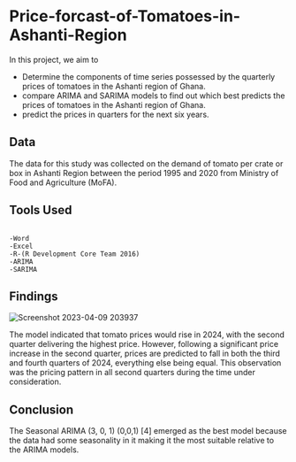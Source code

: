# Price-forcast-of-Tomatoes-in-Ashanti-Region
In this project, we aim to 
- Determine the components of time series possessed by the quarterly prices of tomatoes in the Ashanti region of Ghana. 
- compare ARIMA and SARIMA models to find out which best predicts the prices of tomatoes in the Ashanti region of Ghana.
- predict the prices in quarters for the next six years.

## Data
The data for this study was collected on the demand of tomato per crate or box in Ashanti Region between the period 1995 and 2020 from Ministry of Food and Agriculture (MoFA).

## Tools Used

```

-Word
-Excel
-R-(R Development Core Team 2016)
-ARIMA
-SARIMA

```

## Findings
![Screenshot 2023-04-09 203937](https://user-images.githubusercontent.com/130306195/230793252-f213b0f2-8999-4b53-9030-424e7cd68a35.png)

The model indicated that tomato prices would rise in 2024, with the second quarter delivering the highest price. However, following a significant price increase in the second quarter, prices are predicted to fall in both the third and fourth quarters of 2024, everything else being equal. This observation was the pricing pattern in all second quarters during the time under consideration.

## Conclusion
The Seasonal ARIMA (3, 0, 1) (0,0,1) [4] emerged as the best model because the data had some seasonality in it making it the most suitable relative to the ARIMA models.
